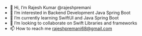 - 👋 Hi, I’m Rajesh Kumar @rajeshpremani
- 👀 I’m interested in Backend Development Java Spring Boot
- 🌱 I’m currently learning SwiftUI and Java Spring Boot
- 💞️ I’m looking to collaborate on Swift Libraries and frameworks
- 📫 How to reach me rajeshpremani68@gmail.com

<!---
rajeshpremani/rajeshpremani is a ✨ special ✨ repository because its `README.md` (this file) appears on your GitHub profile.
You can click the Preview link to take a look at your changes.
--->

